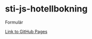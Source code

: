 # sti-js-hotellbokning
Formulär

[Link to GitHub Pages](https://erhed.github.io/sti-js-hotellbokning/)

